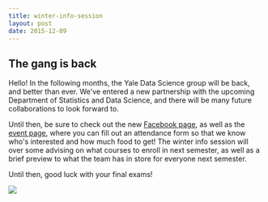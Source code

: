 ```yaml
---
title: winter-info-session
layout: post
date: 2015-12-09
---
```


## The gang is back

Hello! In the following months, the Yale Data Science group will be back, and better than ever. We've entered
a new partnership with the upcoming Department of Statistics and Data Science, and there will be many
future collaborations to look forward to.

Until then, be sure to check out the new [Facebook page](https://facebook.com/YaleDataScience), as well as
the [event page](https://www.facebook.com/events/524410961054701/), where you can fill out an attendance form so that we know who's interested and how much food to get! The winter info session will over some advising on
what courses to enroll in next semester, as well as a brief preview to what the team has in store for everyone
next semester.

Until then, good luck with your final exams!

[<img src="http://www.google.com.au/images/nav_logo7.png">](https://www.facebook.com/events/524410961054701/)

